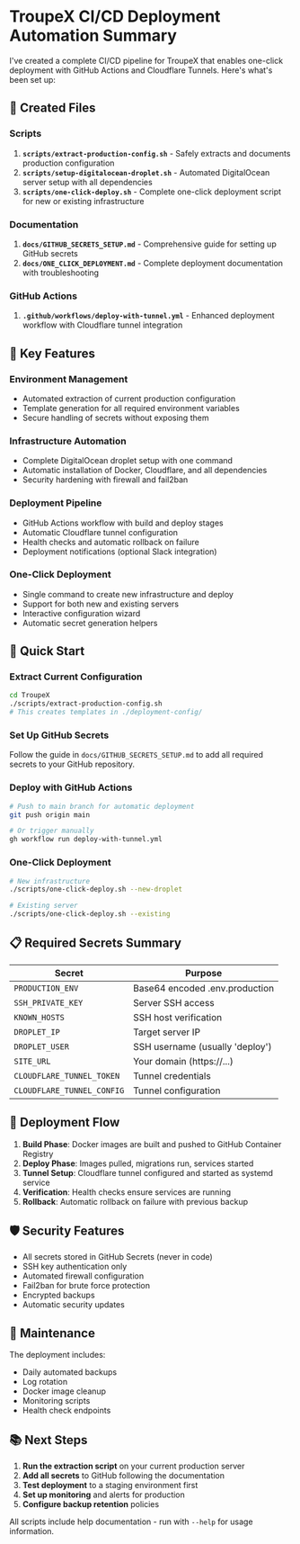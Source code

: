 # TroupeX CI/CD Deployment Automation Summary

I've created a complete CI/CD pipeline for TroupeX that enables one-click deployment with GitHub Actions and Cloudflare Tunnels. Here's what's been set up:

## 📁 Created Files

### Scripts
1. **`scripts/extract-production-config.sh`** - Safely extracts and documents production configuration
2. **`scripts/setup-digitalocean-droplet.sh`** - Automated DigitalOcean server setup with all dependencies
3. **`scripts/one-click-deploy.sh`** - Complete one-click deployment script for new or existing infrastructure

### Documentation
1. **`docs/GITHUB_SECRETS_SETUP.md`** - Comprehensive guide for setting up GitHub secrets
2. **`docs/ONE_CLICK_DEPLOYMENT.md`** - Complete deployment documentation with troubleshooting

### GitHub Actions
1. **`.github/workflows/deploy-with-tunnel.yml`** - Enhanced deployment workflow with Cloudflare tunnel integration

## 🔑 Key Features

### Environment Management
- Automated extraction of current production configuration
- Template generation for all required environment variables
- Secure handling of secrets without exposing them

### Infrastructure Automation
- Complete DigitalOcean droplet setup with one command
- Automatic installation of Docker, Cloudflare, and all dependencies
- Security hardening with firewall and fail2ban

### Deployment Pipeline
- GitHub Actions workflow with build and deploy stages
- Automatic Cloudflare tunnel configuration
- Health checks and automatic rollback on failure
- Deployment notifications (optional Slack integration)

### One-Click Deployment
- Single command to create new infrastructure and deploy
- Support for both new and existing servers
- Interactive configuration wizard
- Automatic secret generation helpers

## 🚀 Quick Start

### Extract Current Configuration
```bash
cd TroupeX
./scripts/extract-production-config.sh
# This creates templates in ./deployment-config/
```

### Set Up GitHub Secrets
Follow the guide in `docs/GITHUB_SECRETS_SETUP.md` to add all required secrets to your GitHub repository.

### Deploy with GitHub Actions
```bash
# Push to main branch for automatic deployment
git push origin main

# Or trigger manually
gh workflow run deploy-with-tunnel.yml
```

### One-Click Deployment
```bash
# New infrastructure
./scripts/one-click-deploy.sh --new-droplet

# Existing server
./scripts/one-click-deploy.sh --existing
```

## 📋 Required Secrets Summary

| Secret | Purpose |
|--------|---------|
| `PRODUCTION_ENV` | Base64 encoded .env.production |
| `SSH_PRIVATE_KEY` | Server SSH access |
| `KNOWN_HOSTS` | SSH host verification |
| `DROPLET_IP` | Target server IP |
| `DROPLET_USER` | SSH username (usually 'deploy') |
| `SITE_URL` | Your domain (https://...) |
| `CLOUDFLARE_TUNNEL_TOKEN` | Tunnel credentials |
| `CLOUDFLARE_TUNNEL_CONFIG` | Tunnel configuration |

## 🔄 Deployment Flow

1. **Build Phase**: Docker images are built and pushed to GitHub Container Registry
2. **Deploy Phase**: Images pulled, migrations run, services started
3. **Tunnel Setup**: Cloudflare tunnel configured and started as systemd service
4. **Verification**: Health checks ensure services are running
5. **Rollback**: Automatic rollback on failure with previous backup

## 🛡️ Security Features

- All secrets stored in GitHub Secrets (never in code)
- SSH key authentication only
- Automated firewall configuration
- Fail2ban for brute force protection
- Encrypted backups
- Automatic security updates

## 🔧 Maintenance

The deployment includes:
- Daily automated backups
- Log rotation
- Docker image cleanup
- Monitoring scripts
- Health check endpoints

## 📚 Next Steps

1. **Run the extraction script** on your current production server
2. **Add all secrets** to GitHub following the documentation
3. **Test deployment** to a staging environment first
4. **Set up monitoring** and alerts for production
5. **Configure backup retention** policies

All scripts include help documentation - run with `--help` for usage information.